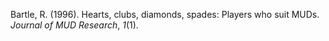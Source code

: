 Bartle, R. (1996). Hearts, clubs, diamonds, spades: Players who suit MUDs. _Journal of MUD Research_, _1_(1).